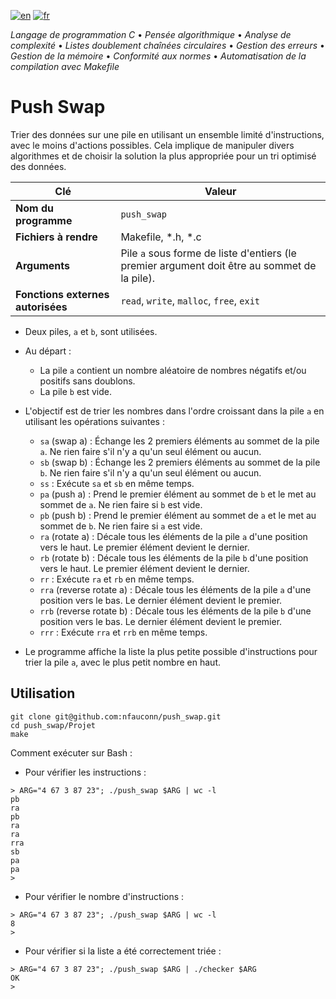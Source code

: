 [![en](https://img.shields.io/badge/lang-en-pink.svg)](https://github.com/nfauconn/push_swap/blob/master/README.md)
[![fr](https://img.shields.io/badge/lang-fr-purple.svg)](https://github.com/nfauconn/push_swap/blob/master/README.fr.md)

*Langage de programmation C* • *Pensée algorithmique* • *Analyse de complexité* • *Listes doublement chaînées circulaires* • *Gestion des erreurs* • *Gestion de la mémoire* • *Conformité aux normes* • *Automatisation de la compilation avec Makefile*

# Push Swap

Trier des données sur une pile en utilisant un ensemble limité d'instructions, avec le moins d'actions possibles. Cela implique de manipuler divers algorithmes et de choisir la solution la plus appropriée pour un tri optimisé des données.

| Clé | Valeur |
| --- | --- |
| **Nom du programme** | `push_swap` |
| **Fichiers à rendre** | Makefile, *.h, *.c |
| **Arguments** | Pile `a` sous forme de liste d'entiers (le premier argument doit être au sommet de la pile). |
| **Fonctions externes autorisées** | `read`, `write`, `malloc`, `free`, `exit` |

- Deux piles, `a` et `b`, sont utilisées.
- Au départ :
	- La pile `a` contient un nombre aléatoire de nombres négatifs et/ou positifs sans doublons.
	- La pile `b` est vide.
- L'objectif est de trier les nombres dans l'ordre croissant dans la pile `a` en utilisant les opérations suivantes :
	- `sa` (swap a) : Échange les 2 premiers éléments au sommet de la pile `a`. Ne rien faire s'il n'y a qu'un seul élément ou aucun.
	- `sb` (swap b) : Échange les 2 premiers éléments au sommet de la pile `b`. Ne rien faire s'il n'y a qu'un seul élément ou aucun.
	- `ss` : Exécute `sa` et `sb` en même temps.
	- `pa` (push a) : Prend le premier élément au sommet de `b` et le met au sommet de `a`. Ne rien faire si `b` est vide.
	- `pb` (push b) : Prend le premier élément au sommet de `a` et le met au sommet de `b`. Ne rien faire si `a` est vide.
	- `ra` (rotate a) : Décale tous les éléments de la pile `a` d'une position vers le haut. Le premier élément devient le dernier.
	- `rb` (rotate b) : Décale tous les éléments de la pile `b` d'une position vers le haut. Le premier élément devient le dernier.
	- `rr` : Exécute `ra` et `rb` en même temps.
	- `rra` (reverse rotate a) : Décale tous les éléments de la pile `a` d'une position vers le bas. Le dernier élément devient le premier.
	- `rrb` (reverse rotate b) : Décale tous les éléments de la pile `b` d'une position vers le bas. Le dernier élément devient le premier.
	- `rrr` : Exécute `rra` et `rrb` en même temps.

- Le programme affiche la liste la plus petite possible d'instructions pour trier la pile `a`, avec le plus petit nombre en haut.

## Utilisation

```shell
git clone git@github.com:nfauconn/push_swap.git
cd push_swap/Projet
make
```
Comment exécuter sur Bash :

- Pour vérifier les instructions :
```shell
> ARG="4 67 3 87 23"; ./push_swap $ARG | wc -l
pb
ra
pb
ra
ra
rra
sb
pa
pa
>
```

- Pour vérifier le nombre d'instructions :
```shell
> ARG="4 67 3 87 23"; ./push_swap $ARG | wc -l
8
>
```

- Pour vérifier si la liste a été correctement triée :
```shell
> ARG="4 67 3 87 23"; ./push_swap $ARG | ./checker $ARG
OK
>
```